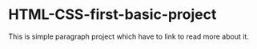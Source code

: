 # HTML-CSS-first-basic-project
This is simple paragraph project which have to link to read more  about it.
